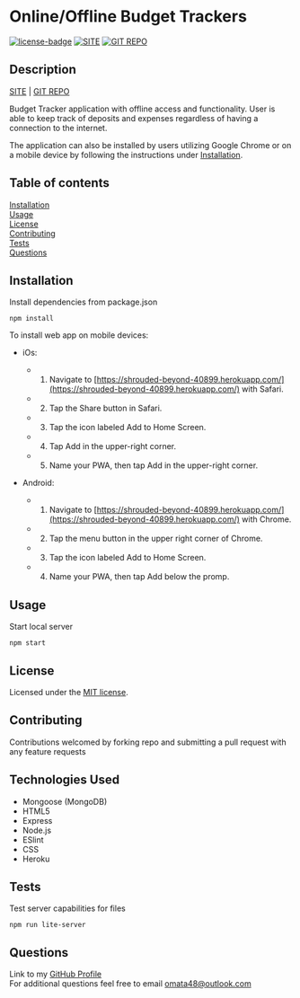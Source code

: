 # Online/Offline Budget Trackers

[![license-badge](https://img.shields.io/badge/license-MIT-blue)](LICENSE)
[![SITE](https://img.shields.io/badge/%E2%86%91_Deploy_to-Heroku-7056bf.svg)](https://shrouded-beyond-40899.herokuapp.com/)
[![GIT REPO](https://img.shields.io/github/last-commit/omata48/PWA-HW)](https://github.com/omata48/PWA-HW)  


## Description
[SITE](https://shrouded-beyond-40899.herokuapp.com/) |
[GIT REPO](https://github.com/omata48/PWA-HW)

Budget Tracker application with offline access and functionality. User is able to keep track of deposits and expenses regardless of having a connection to the internet.  

The application can also be installed by users utilizing Google Chrome or on a mobile device by following the instructions under [Installation](#Installation).

## Table of contents
[Installation](#Installation)  
[Usage](#Usage)  
[License](#License)  
[Contributing](#Contributing)  
[Tests](#Tests)  
[Questions](#Questions)  

## Installation
Install dependencies from package.json

    npm install

To install web app on mobile devices:

* iOs:

  * 1. Navigate to [https://shrouded-beyond-40899.herokuapp.com/](https://shrouded-beyond-40899.herokuapp.com/) with Safari.

  * 2. Tap the Share button in Safari.

  * 3. Tap the icon labeled Add to Home Screen.

  * 4. Tap Add in the upper-right corner.

  * 5. Name your PWA, then tap Add in the upper-right corner.

* Android:

  * 1. Navigate to [https://shrouded-beyond-40899.herokuapp.com/](https://shrouded-beyond-40899.herokuapp.com/) with Chrome.

  * 2. Tap the menu button in the upper right corner of Chrome.

  * 3. Tap the icon labeled Add to Home Screen.

  * 4. Name your PWA, then tap Add below the promp.


## Usage
Start local server

    npm start

## License
  
Licensed under the [MIT license](LICENSE).

## Contributing
Contributions welcomed by forking repo and submitting a pull request with any feature requests

## Technologies Used

* Mongoose (MongoDB)
* HTML5
* Express
* Node.js
* ESlint
* CSS
* Heroku

## Tests
Test server capabilities for files
```
npm run lite-server
```

## Questions

Link to my [GitHub Profile](https://github.com/omata48)  
For additional questions feel free to email omata48@outlook.com
